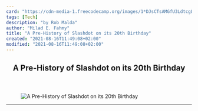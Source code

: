 ```yaml
---
card: "https://cdn-media-1.freecodecamp.org/images/1*DJsCTsAMGfU3LdtcgLOt-w.png"
tags: [Tech]
description: "by Rob Malda"
author: "Milad E. Fahmy"
title: "A Pre-History of Slashdot on its 20th Birthday"
created: "2021-08-16T11:49:08+02:00"
modified: "2021-08-16T11:49:08+02:00"
---
```

<div class="site-wrapper">
<main id="site-main" class="site-main outer">
<div class="inner">
<article class="post-full post tag-tech tag-technology tag-startup tag-programming tag-entrepreneurship ">
<header class="post-full-header">
<h1 class="post-full-title">A Pre-History of Slashdot on its 20th Birthday</h1>
</header>
<figure class="post-full-image">
<picture>
<source media="(max-width: 700px)" sizes="1px" srcset="data:image/gif;base64,R0lGODlhAQABAIAAAAAAAP///yH5BAEAAAAALAAAAAABAAEAAAIBRAA7 1w">
<source media="(min-width: 701px)" sizes="(max-width: 800px) 400px,
(max-width: 1170px) 700px,
1400px" srcset="https://cdn-media-1.freecodecamp.org/images/1*DJsCTsAMGfU3LdtcgLOt-w.png 300w,
https://cdn-media-1.freecodecamp.org/images/1*DJsCTsAMGfU3LdtcgLOt-w.png 600w,
https://cdn-media-1.freecodecamp.org/images/1*DJsCTsAMGfU3LdtcgLOt-w.png 1000w,
https://cdn-media-1.freecodecamp.org/images/1*DJsCTsAMGfU3LdtcgLOt-w.png 2000w">
<img onerror="this.style.display='none'" src="https://cdn-media-1.freecodecamp.org/images/1*DJsCTsAMGfU3LdtcgLOt-w.png" alt="A Pre-History of Slashdot on its 20th Birthday">
</picture>
</figure>
<section class="post-full-content">
<div class="post-content medium-migrated-article">
</div>
<hr>
</section>
</article>
</div>
</main>
</div>
<!-- Google Tag Manager (noscript) -->
<!-- End Google Tag Manager (noscript) -->
